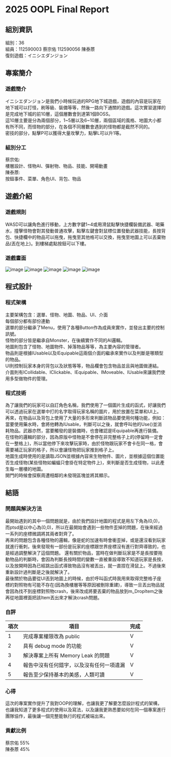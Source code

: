 # 2025 OOPL Final Report

## 組別資訊

組別：36  
組員：112590003 蔡宗佑 112590056 陳泰蒝  
復刻遊戲：イニシエダンジョン  

## 專案簡介

### 遊戲簡介
イニシエダンジョン是我們小時候玩過的RPG地下城遊戲，遊戲的內容是玩家在地下城可以打怪，刷等級、裝備等等，然後一路向下通關的遊戲。這次實習選擇的是完成地下城的前10層，這個層數會到達第1個BOSS。  
這10層主要是分為兩個部分，1\~5層以及6\~10層，兩個區域的風格、地圖大小都有所不同，而怪物的部分，在各個不同層數會遇到的怪物都是截然不同的。  
密技的部分，點擊P可以獲得大量攻擊力，點擊L可以升1等。  
### 組別分工
蔡宗佑:  
樓層設計、怪物AI、彈射物、物品、技能、開場動畫  
陳泰蒝:  
按鈕事件、菜單、角色UI、背包、物品  
## 遊戲介紹

### 遊戲規則
WASD可以讓角色進行移動，上方數字鍵1~4或用滑鼠點擊快捷欄裝備武器、喝藥水，撞擊怪物會對其發動普通攻擊，點擊左鍵會對鼠標位置發動武器技能，長按背包、快捷欄中的物品可以拖曳，拖曳至其他格可以交換，拖曳至地圖上可以丟棄物品(丟在地上)。到樓梯處點按鈕可以下樓。  
### 遊戲畫面
![image](https://github.com/yoyo486213/inishie-dangeon/blob/main/ptsd-template-main/Resources/PlayScreen/01.png)
![image](https://github.com/yoyo486213/inishie-dangeon/blob/main/ptsd-template-main/Resources/PlayScreen/02.png)
![image](https://github.com/yoyo486213/inishie-dangeon/blob/main/ptsd-template-main/Resources/PlayScreen/03.png)
![image](https://github.com/yoyo486213/inishie-dangeon/blob/main/ptsd-template-main/Resources/PlayScreen/04.png)
![image](https://github.com/yoyo486213/inishie-dangeon/blob/main/ptsd-template-main/Resources/PlayScreen/05.png)
## 程式設計

### 程式架構
主要架構包含：選單、怪物、地圖、物品、UI、介面  
每個部分都有部份連動  
選單的部分繼承了Menu，使用了各種Button作為成員來實作，並發出主要的控制訊號。  
怪物的部分皆是繼承自Monster，在後續實作不同的AI邏輯。  
地圖則包含了怪物、地圖物件、掉落物品等等，為主要內容的管理者。  
物品則是根據IUsable以及IEquipable這兩個介面的繼承來實作以及判斷是哪類型的物品。  
UI則控制玩家本身的背包以及狀態等等，物品欄會包含物品並且與地圖做連結。  
介面則有ICollidable、IClickable、IEquipable、IMoveable、IUsable來讓我們使用多型做物件的管理。
### 程式技術
為了讓我們的玩家可以自訂角色名稱，我們使用了一個圖片生成的函式，好讓我們可以透過玩家在選單中打的名字取得玩家名稱的圖片，用於放置在菜單和UI上。  
再來，在物品以及背包上使用了大量的多形來判斷該物品要使用何種功能，例如：當要使用藥水時，會將他轉為IUsable，判斷可以之後，就會呼叫他的Use()並消耗物品。武器亦然，當要觸發的是裝備時，也會確認是IEquipable再進行裝備。  
在怪物的邏輯的部分，因為原版中怪物是不會停在非完整格子上的(停留時一定會在一整格上)，所以當他停下來攻擊玩家時，由於怪物跟玩家不會卡在同一格，會需要補正玩家的格子，所以會讓怪物把玩家推到格子上。  
地圖生成時使用的是讀取JSON並根據內容來生物物件、圖片，並根據這個位置能否生成怪物(某些怪物如蝙蝠只會掛在特定物件上)，來判斷是否生成怪物，以此產生每一層樓的地圖。  
開門的時候會探察周遭相鄰的未發現區塊並將其顯示。
## 結語

### 問題與解決方法
最開始遇到的其中一個問題就是，由於我們設計地圖的程式是用左下角為(0,0)，而ptsd是以中心為(0,0)，所以在最開始會遇到一些物件歪掉的問題，在後來經過一系列的座標微調將其兩者對齊了。  
再來的問題包含各種怪物的邏輯，像是蛇的加速有時會衝歪掉，或是還沒看到玩家就進行衝刺，後來發現有一部份是玩家的座標跟世界座標沒有進行對齊導致的，也是經過調整解決了這個問題。
還有關於物品，當時在做判斷玩家是不是長按要拖動物品的判斷時，會因為判斷長按時間的變數一直被重設導致不知道玩家是長按，以及放開時因為已經跳出函式導致物品沒有被丟出，就一直捏在滑鼠上。不過後來重新設計過判斷是之後就解決了。  
最後關於物品要從UI丟到地圖上的時候，由於呼叫函式時我用來取得完整格子座標的對照物有可能不存在(因為換樓層等等原因被刪除重建)，導致一旦丟出物品就會因為找不到座標對照物crash，後來改成將要丟棄的物品放到m_DropItem之後再從地圖裡面把該Item丟出來才解決crash問題。
### 自評

| 項次 | 項目                   | 完成 |
|------|------------------------|-------|
| 1    | 完成專案權限改為 public | V |
| 2    | 具有 debug mode 的功能  | V |
| 3    | 解決專案上所有 Memory Leak 的問題  | V |
| 4    | 報告中沒有任何錯字，以及沒有任何一項遺漏  | V |
| 5    | 報告至少保持基本的美感，人類可讀  | V |

### 心得
這次的專案實作提升了我對OOP的理解，也讓我更了解要怎麼設計程式的架構，也讓我知道了更多程式的使用以及寫法，以及讓我更熟悉要如何在同一個專案進行團隊協作，最後讓一個完整能執行的程式被端出來。
### 貢獻比例
蔡宗佑 55%  
陳泰蒝 45%

